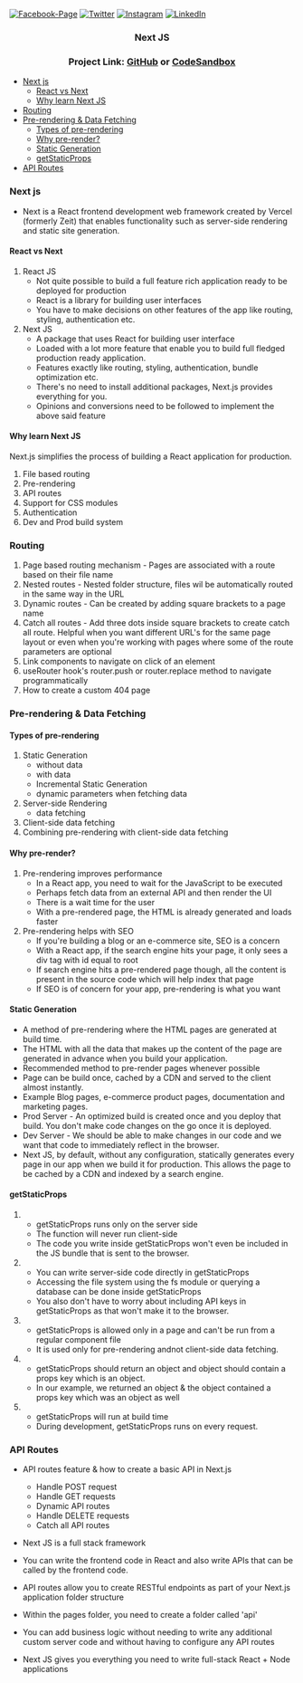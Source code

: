 [![Facebook-Page][facebook-shield]][facebook-url]
[![Twitter][twitter-shield]][twitter-url]
[![Instagram][instagram-shield]][instagram-url]
[![LinkedIn][linkedin-shield]][linkedin-url]

<p align="center">
  <h3 align="center">Next JS</h3>
  <div align="center"><h3>Project Link: <a href="https://github.com/rsshonjoydas/next-js">GitHub</a> or <a href="https://codesandbox.io/s/github/rsshonjoydas/next-js/tree/main">CodeSandbox</a></h3></div></p>

- [Next js](#next-js)
  - [React vs Next](#react-vs-next)
  - [Why learn Next JS](#why-learn-next-js)
- [Routing](#routing)
- [Pre-rendering & Data Fetching](#pre-rendering--data-fetching)
  - [Types of pre-rendering](#types-of-pre-rendering)
  - [Why pre-render?](#why-pre-render)
  - [Static Generation](#static-generation)
  - [getStaticProps](#getstaticprops)
- [API Routes](#api-routes)

### Next js

- Next is a React frontend development web framework created by Vercel (formerly Zeit) that enables functionality such as server-side rendering and static site generation.

#### React vs Next

1. React JS
   - Not quite possible to build a full feature rich application ready to be deployed for production
   - React is a library for building user interfaces
   - You have to make decisions on other features of the app like routing, styling, authentication etc.
2. Next JS
   - A package that uses React for building user interface
   - Loaded with a lot more feature that enable you to build full fledged production ready application.
   - Features exactly like routing, styling, authentication, bundle optimization etc.
   - There's no need to install additional packages, Next.js provides everything for you.
   - Opinions and conversions need to be followed to implement the above said feature

#### Why learn Next JS

Next.js simplifies the process of building a React application for production.

1. File based routing
2. Pre-rendering
3. API routes
4. Support for CSS modules
5. Authentication
6. Dev and Prod build system

### Routing

1. Page based routing mechanism - Pages are associated with a route based on their file name
2. Nested routes - Nested folder structure, files wil be automatically routed in the same way in the URL
3. Dynamic routes - Can be created by adding square brackets to a page name
4. Catch all routes - Add three dots inside square brackets to create catch all route. Helpful when you want different URL's for the same page layout or even when you're working with pages where some of the route parameters are optional
5. Link components to navigate on click of an element
6. useRouter hook's router.push or router.replace method to navigate programmatically
7. How to create a custom 404 page

### Pre-rendering & Data Fetching

#### Types of pre-rendering

1. Static Generation
   - without data
   - with data
   - Incremental Static Generation
   - dynamic parameters when fetching data
2. Server-side Rendering
   - data fetching
3. Client-side data fetching
4. Combining pre-rendering with client-side data fetching

#### Why pre-render?

1. Pre-rendering improves performance
   - In a React app, you need to wait for the JavaScript to be executed
   - Perhaps fetch data from an external API and then render the UI
   - There is a wait time for the user
   - With a pre-rendered page, the HTML is already generated and loads faster
2. Pre-rendering helps with SEO
   - If you're building a blog or an e-commerce site, SEO is a concern
   - With a React app, if the search engine hits your page, it only sees a div tag with id equal to root
   - If search engine hits a pre-rendered page though, all the content is present in the source code which will help index that page
   - If SEO is of concern for your app, pre-rendering is what you want

#### Static Generation

- A method of pre-rendering where the HTML pages are generated at build time.
- The HTML with all the data that makes up the content of the page are generated in advance when you build your application.
- Recommended method to pre-render pages whenever possible
- Page can be build once, cached by a CDN and served to the client almost instantly.
- Example Blog pages, e-commerce product pages, documentation and marketing pages.
- Prod Server - An optimized build is created once and you deploy that build. You don't make code changes on the go once it is deployed.
- Dev Server - We should be able to make changes in our code and we want that code to immediately reflect in the browser.
- Next JS, by default, without any configuration, statically generates every page in our app when we build it for production. This allows the page to be cached by a CDN and indexed by a search engine.

#### getStaticProps

1.  - getStaticProps runs only on the server side
    - The function will never run client-side
    - The code you write inside getStaticProps won't even be included in the JS bundle that is sent to the browser.
2.  - You can write server-side code directly in getStaticProps
    - Accessing the file system using the fs module or querying a database can be done inside getStaticProps
    - You also don't have to worry about including API keys in getStaticProps as that won't make it to the browser.
3.  - getStaticProps is allowed only in a page and can't be run from a regular component file
    - It is used only for pre-rendering andnot client-side data fetching.
4.  - getStaticProps should return an object and object should contain a props key which is an object.
    - In our example, we returned an object & the object contained a props key which was an object as well
5.  - getStaticProps will run at build time
    - During development, getStaticProps runs on every request.

### API Routes

- API routes feature & how to create a basic API in Next.js

  - Handle POST request
  - Handle GET requests
  - Dynamic API routes
  - Handle DELETE requests
  - Catch all API routes

- Next JS is a full stack framework
- You can write the frontend code in React and also write APIs that can be called by the frontend code.
- API routes allow you to create RESTful endpoints as part of your Next.js application folder structure
- Within the pages folder, you need to create a folder called 'api'
- You can add business logic without needing to write any additional custom server code and without having to configure any API routes
- Next JS gives you everything you need to write full-stack React + Node applications

<!-- MARKDOWN LINKS & IMAGES -->

[facebook-shield]: https://img.shields.io/badge/-Facebook-black.svg?style=flat-square&logo=facebook&color=555&logoColor
[facebook-url]: https://facebook.com/rsshonjoydas
[twitter-shield]: https://img.shields.io/badge/-Facebook-black.svg?style=flat-square&logo=twitter&color=555&logoColor
[twitter-url]: https://twitter.com/rsshonjoydas
[instagram-shield]: https://img.shields.io/badge/-Instagram-black.svg?style=flat-square&logo=instagram&color=555&logoColor
[instagram-url]: https://instagram.com/rsshonjoydas
[linkedin-shield]: https://img.shields.io/badge/-LinkedIn-black.svg?style=flat-square&logo=linkedin&colorB
[linkedin-url]: https://linkedin.com/in/rsshonjoydas
